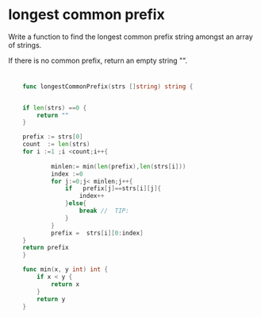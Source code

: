 #  longest common  prefix

 Write a function to find the longest common prefix string amongst an array of strings.

If there is no common prefix, return an empty string "".

### 


```go

    func longestCommonPrefix(strs []string) string {


    if len(strs) ==0 {
        return ""
    }

    prefix := strs[0]
    count  := len(strs)
    for i :=1 ;i <count;i++{
             
            minlen:= min(len(prefix),len(strs[i]))
            index :=0
            for j:=0;j< minlen;j++{
                if   prefix[j]==strs[i][j]{
                    index++
                }else{
                    break //  TIP:
                }
            }
            prefix =  strs[i][0:index]
    }
    return prefix
    }       

    func min(x, y int) int {
        if x < y {
            return x
        }
        return y
    }

```